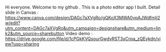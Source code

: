 Hi everyone. Welcome to my github .
This is a photo editor app I built.
Detail slide in Canvas : https://www.canva.com/design/DAGc7aXVgRo/gQKoX3MWA0vpAJWdfmIj2w/edit?utm_content=DAGc7aXVgRo&utm_campaign=designshare&utm_medium=link2&utm_source=sharebutton
Video demo : https://drive.google.com/file/d/1cPGkKVQsourGwdvRST3xCrpa_zQEykdn/view?usp=sharing


